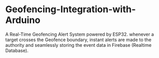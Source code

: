# Geofencing-Integration-with-Arduino
A Real-Time Geofencing Alert System powered by ESP32. whenever a target crosses the Geofence boundary, instant alerts are made to the authority and seamlessly storing the event data in Firebase (Realtime Database). 
